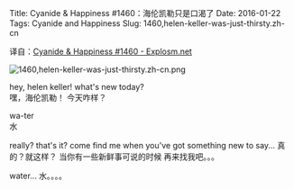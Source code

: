 Title: Cyanide & Happiness #1460：海伦凯勒只是口渴了
Date: 2016-01-22
Tags: Cyanide and Happiness
Slug: 1460,helen-keller-was-just-thirsty.zh-cn

译自：[Cyanide & Happiness #1460 - Explosm.net](http://explosm.net/comics/1460/)


![1460,helen-keller-was-just-thirsty.zh-cn.png](/static/images/comics/1460,helen-keller-was-just-thirsty.zh-cn.png)



hey, helen keller!
what's new today?       
嘿，海伦凯勒！
今天咋样？


wa-ter      
水


really? that's it?
come find me when you've
got something new to say... 
真的？就这样？
当你有一些新鲜事可说的时候
再来找我吧。。。


water...
水。。。。